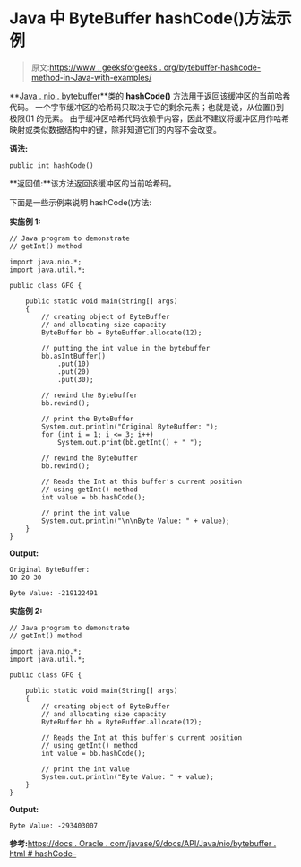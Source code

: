 # Java 中 ByteBuffer hashCode()方法示例

> 原文:[https://www . geeksforgeeks . org/bytebuffer-hashcode-method-in-Java-with-examples/](https://www.geeksforgeeks.org/bytebuffer-hashcode-method-in-java-with-examples/)

**[Java . nio . bytebuffer](https://www.geeksforgeeks.org/tag/java-bytebuffer/)**类的 **hashCode()** 方法用于返回该缓冲区的当前哈希代码。
一个字节缓冲区的哈希码只取决于它的剩余元素；也就是说，从位置()到极限()1 的元素。
由于缓冲区哈希代码依赖于内容，因此不建议将缓冲区用作哈希映射或类似数据结构中的键，除非知道它们的内容不会改变。

**语法:**

```
public int hashCode()
```

**返回值:**该方法返回该缓冲区的当前哈希码。

下面是一些示例来说明 hashCode()方法:

**实施例 1:**

```
// Java program to demonstrate
// getInt() method

import java.nio.*;
import java.util.*;

public class GFG {

    public static void main(String[] args)
    {
        // creating object of ByteBuffer
        // and allocating size capacity
        ByteBuffer bb = ByteBuffer.allocate(12);

        // putting the int value in the bytebuffer
        bb.asIntBuffer()
            .put(10)
            .put(20)
            .put(30);

        // rewind the Bytebuffer
        bb.rewind();

        // print the ByteBuffer
        System.out.println("Original ByteBuffer: ");
        for (int i = 1; i <= 3; i++)
            System.out.print(bb.getInt() + " ");

        // rewind the Bytebuffer
        bb.rewind();

        // Reads the Int at this buffer's current position
        // using getInt() method
        int value = bb.hashCode();

        // print the int value
        System.out.println("\n\nByte Value: " + value);
    }
}
```

**Output:**

```
Original ByteBuffer: 
10 20 30 

Byte Value: -219122491

```

**实施例 2:**

```
// Java program to demonstrate
// getInt() method

import java.nio.*;
import java.util.*;

public class GFG {

    public static void main(String[] args)
    {
        // creating object of ByteBuffer
        // and allocating size capacity
        ByteBuffer bb = ByteBuffer.allocate(12);

        // Reads the Int at this buffer's current position
        // using getInt() method
        int value = bb.hashCode();

        // print the int value
        System.out.println("Byte Value: " + value);
    }
}
```

**Output:**

```
Byte Value: -293403007

```

**参考:**[https://docs . Oracle . com/javase/9/docs/API/Java/nio/bytebuffer . html # hashCode–](https://docs.oracle.com/javase/9/docs/api/java/nio/ByteBuffer.html#hashCode--)